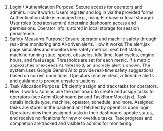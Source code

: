 
1. Login / Authentication
Purpose:
Secure access for operators and admins.
How it works:
Users register and log in via the provided forms.
Authentication state is managed (e.g., using Firebase or local storage).
User roles (operator/admin) determine dashboard access and permissions.
Operator info is stored in local storage for session persistence.
2. Safety Measures
Purpose:
Ensure operator and machine safety through real-time monitoring and AI-driven alerts.
How it works:
The alert.jsx page simulates and monitors key safety metrics: seat belt status, machine running state, speed, obstacles, idle time, load cycles, engine hours, and fuel usage.
Thresholds are set for each metric. If a metric approaches or exceeds its threshold, an anomaly alert is shown.
The system uses Google Gemini AI to provide real-time safety suggestions based on current conditions.
Operators receive clear, actionable alerts and guidance to prevent unsafe situations.
3. Task Allocation
Purpose:
Efficiently assign and track tasks for operators.
How it works:
Admins use the dashboard to create and assign tasks to operators (see AdminDashboard.jsx and TaskFormModal.jsx).
Task details include type, machine, operator, schedule, and more.
Assigned tasks are stored in the backend and fetched by operators upon login.
Operators view their assigned tasks in their dashboard, update status, and receive notifications for new or overdue tasks.
Task progress and completion are tracked and visible to admins for monitoring.
